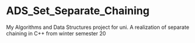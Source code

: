 # ADS_Set_Separate_Chaining
My Algorithms and Data Structures project for uni. A realization of separate chaining in C++ from winter semester 20
